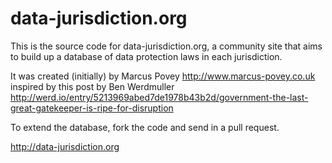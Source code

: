 data-jurisdiction.org
=====================

This is the source code for data-jurisdiction.org, a community site that aims to
build up a database of data protection laws in each jurisdiction. 

It was created (initially) by Marcus Povey <http://www.marcus-povey.co.uk> inspired by
this post by Ben Werdmuller <http://werd.io/entry/5213969abed7de1978b43b2d/government-the-last-great-gatekeeper-is-ripe-for-disruption>

To extend the database, fork the code and send in a pull request.

<http://data-jurisdiction.org>